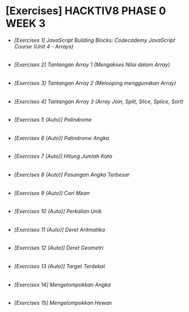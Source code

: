 # [Exercises] HACKTIV8 PHASE 0 WEEK 3 

- ###### [Exercises 1] JavaScript Building Blocks: Codecademy JavaScript Course (Unit 4 - Arrays)
- ###### [Exercises 2] Tantangan Array 1 (Mengakses Nilai dalam Array)
- ###### [Exercises 3] Tantangan Array 2 (Melooping menggunakan Array)
- ###### [Exercises 4] Tantangan Array 3 (Array Join, Split, Slice, Splice, Sort)
- ###### [Exercises 5 (Auto)] Palindrome
- ###### [Exercises 6 (Auto)] Palindrome Angka
- ###### [Exercises 7 (Auto)] Hitung Jumlah Kata
- ###### [Exercises 8 (Auto)] Pasangan Angka Terbesar
- ###### [Exercises 9 (Auto)] Cari Mean
- ###### [Exercises 10 (Auto)] Perkalian Unik
- ###### [Exercises 11 (Auto)] Deret Aritmatika
- ###### [Exercises 12 (Auto)] Deret Geometri
- ###### [Exercises 13 (Auto)] Target Terdekat
- ###### [Exercises 14] Mengelompokkan Angka
- ###### [Exercises 15] Mengelompokkan Hewan
